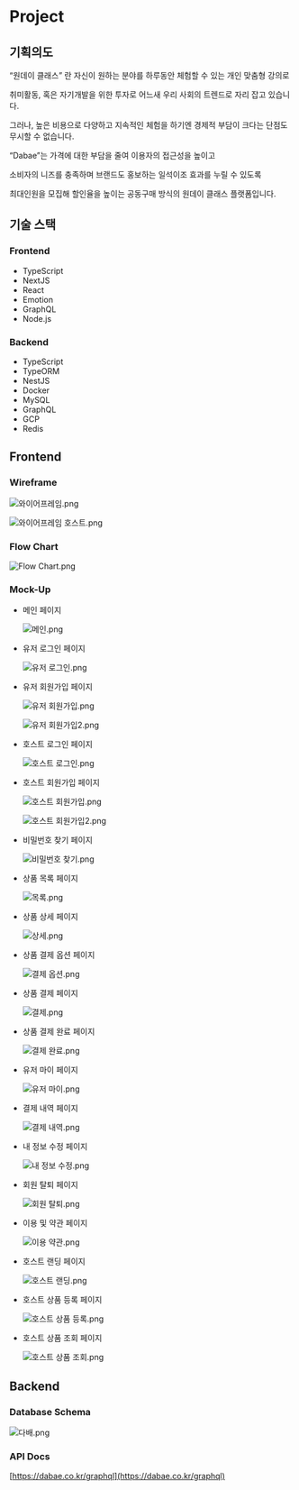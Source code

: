 
# Project

## 기획의도

“원데이 클래스” 란 자신이 원하는 분야를 하루동안 체험할 수 있는 개인 맞춤형 강의로 

취미활동, 혹은 자기개발을 위한 투자로 어느새 우리 사회의 트렌드로 자리 잡고 있습니다.

그러나, 높은 비용으로 다양하고 지속적인 체험을 하기엔 경제적 부담이 크다는 단점도 무시할 수 없습니다.

“Dabae”는 가격에 대한 부담을 줄여 이용자의 접근성을 높이고

소비자의 니즈를 충족하며 브랜드도 홍보하는 일석이조 효과를 누릴 수 있도록

최대인원을 모집해 할인율을 높이는 공동구매 방식의 원데이 클래스 플랫폼입니다.

## 기술 스택

### Frontend

- TypeScript
- NextJS
- React
- Emotion
- GraphQL
- Node.js

### Backend

- TypeScript
- TypeORM
- NestJS
- Docker
- MySQL
- GraphQL
- GCP
- Redis

## Frontend

### Wireframe

![와이어프레임.png](https://s3-us-west-2.amazonaws.com/secure.notion-static.com/e09b5c93-8e1b-4553-959a-614e4f8be826/%E1%84%8B%E1%85%AA%E1%84%8B%E1%85%B5%E1%84%8B%E1%85%A5%E1%84%91%E1%85%B3%E1%84%85%E1%85%A6%E1%84%8B%E1%85%B5%E1%86%B7.png)

![와이어프레임 호스트.png](https://s3-us-west-2.amazonaws.com/secure.notion-static.com/ddc5bf7f-18b2-4044-b5ae-7249e035b60f/%E1%84%8B%E1%85%AA%E1%84%8B%E1%85%B5%E1%84%8B%E1%85%A5%E1%84%91%E1%85%B3%E1%84%85%E1%85%A6%E1%84%8B%E1%85%B5%E1%86%B7_%E1%84%92%E1%85%A9%E1%84%89%E1%85%B3%E1%84%90%E1%85%B3.png)

### Flow Chart

![Flow Chart.png](https://s3-us-west-2.amazonaws.com/secure.notion-static.com/55a165bf-06b1-4aaa-9f7e-b9bddd78698d/Flow_Chart.png)

### Mock-Up

- 메인 페이지
    
    ![메인.png](https://s3-us-west-2.amazonaws.com/secure.notion-static.com/f7dfe7de-677a-4377-9b1d-3fe1b2a466b5/메인.png)
    
- 유저 로그인 페이지
    
    ![유저 로그인.png](https://s3-us-west-2.amazonaws.com/secure.notion-static.com/e00a0528-6cde-4028-b9af-8b107a25b527/유저_로그인.png)
    
- 유저 회원가입 페이지
    
    ![유저 회원가입.png](https://s3-us-west-2.amazonaws.com/secure.notion-static.com/a9caf806-c6e8-4ec0-8eb7-ac429652ee2f/유저_회원가입.png)
    
    ![유저 회원가입2.png](https://s3-us-west-2.amazonaws.com/secure.notion-static.com/287760cb-085f-4fd2-b973-841e20ea84c0/유저_회원가입2.png)
    
- 호스트 로그인 페이지
    
    ![호스트 로그인.png](https://s3-us-west-2.amazonaws.com/secure.notion-static.com/228c4415-39be-49f2-9256-ced110191d06/호스트_로그인.png)
    
- 호스트 회원가입 페이지
    
    ![호스트 회원가입.png](https://s3-us-west-2.amazonaws.com/secure.notion-static.com/17a191f5-a47d-466e-8f3e-6de73050cbc2/호스트_회원가입.png)
    
    ![호스트 회원가입2.png](https://s3-us-west-2.amazonaws.com/secure.notion-static.com/344469b1-4114-4923-8ffb-a6004c9855f4/호스트_회원가입2.png)
    
- 비밀번호 찾기 페이지
    
    ![비밀번호 찾기.png](https://s3-us-west-2.amazonaws.com/secure.notion-static.com/71086c81-f435-4c00-aba1-a104875b042d/비밀번호_찾기.png)
    
- 상품 목록 페이지
    
    ![목록.png](https://s3-us-west-2.amazonaws.com/secure.notion-static.com/7e6090d4-4b34-4a05-b9a6-ee1e7450ce1c/목록.png)
    
- 상품 상세 페이지
    
    ![상세.png](https://s3-us-west-2.amazonaws.com/secure.notion-static.com/1afd8b81-a43f-4b3a-a703-142d5c1b496c/상세.png)
    
- 상품 결제 옵션 페이지
    
    ![결제 옵션.png](https://s3-us-west-2.amazonaws.com/secure.notion-static.com/86b8af8d-6c76-4626-9823-845ccfba832f/결제_옵션.png)
    
- 상품 결제 페이지
    
    ![결제.png](https://s3-us-west-2.amazonaws.com/secure.notion-static.com/56e3fa9c-7ba4-4bab-9130-904b540865a5/결제.png)
    
- 상품 결제 완료 페이지
    
    ![결제 완료.png](https://s3-us-west-2.amazonaws.com/secure.notion-static.com/db316f28-044f-47e4-aba2-81daedd1fbf7/결제_완료.png)
    
- 유저 마이 페이지
    
    ![유저 마이.png](https://s3-us-west-2.amazonaws.com/secure.notion-static.com/640ca9ee-36cc-4ec9-954c-5b9e8cc9014d/유저_마이.png)
    
- 결제 내역 페이지
    
    ![결제 내역.png](https://s3-us-west-2.amazonaws.com/secure.notion-static.com/f1f30b68-0353-4651-8f37-7a24be10e87d/결제_내역.png)
    
- 내 정보 수정 페이지
    
    ![내 정보 수정.png](https://s3-us-west-2.amazonaws.com/secure.notion-static.com/25e011ef-50f2-43ee-8a25-6ce4fade9c22/내_정보_수정.png)
    
- 회원 탈퇴 페이지
    
    ![회원 탈퇴.png](https://s3-us-west-2.amazonaws.com/secure.notion-static.com/c4bd7172-3afa-474d-9283-937477926840/회원_탈퇴.png)
    
- 이용 및 약관 페이지
    
    ![이용 약관.png](https://s3-us-west-2.amazonaws.com/secure.notion-static.com/075c82c3-ee59-4089-ac84-3182e836919e/이용_약관.png)
    
- 호스트 랜딩 페이지
    
    ![호스트 랜딩.png](https://s3-us-west-2.amazonaws.com/secure.notion-static.com/eb17577a-20a8-469d-9b5d-ba63bc07eca7/호스트_랜딩.png)
    
- 호스트 상품 등록 페이지
    
    ![호스트 상품 등록.png](https://s3-us-west-2.amazonaws.com/secure.notion-static.com/eee87439-17d7-4e94-bcc1-ca6f535f3bc2/호스트_상품_등록.png)
    
- 호스트 상품 조회 페이지
    
    ![호스트 상품 조회.png](https://s3-us-west-2.amazonaws.com/secure.notion-static.com/99896ae7-d2b7-43e0-aa45-5c53cc1f2251/호스트_상품_조회.png)
    

## Backend

### Database Schema

![다배.png](https://s3-us-west-2.amazonaws.com/secure.notion-static.com/90c03c9d-b142-47c6-9733-c3e37ca12877/%EB%8B%A4%EB%B0%B0.png)

### API Docs

[https://dabae.co.kr/graphql](https://dabae.co.kr/graphql)

